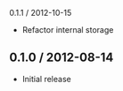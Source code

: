 0.1.1 / 2012-10-15

* Refactor internal storage


0.1.0 / 2012-08-14
------------------

* Initial release
